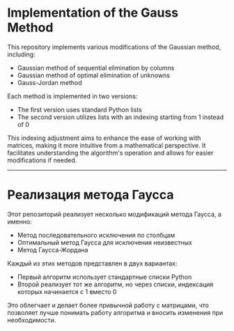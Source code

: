 # Implementation of the Gauss Method

This repository implements various modifications of the Gaussian method, including:
- Gaussian method of sequential elimination by columns
- Gaussian method of optimal elimination of unknowns
- Gauss-Jordan method

Each method is implemented in two versions:
- The first version uses standard Python lists
- The second version utilizes lists with an indexing starting from 1 instead of 0

This indexing adjustment aims to enhance the ease of working with matrices, making it more intuitive from a mathematical perspective. It facilitates understanding the algorithm's operation and allows for easier modifications if needed.

---

# Реализация метода Гаусса

Этот репозиторий реализует несколько модификаций метода Гаусса, а именно:
- Метод последовательного исключения по столбцам
- Оптимальный метод Гаусса для исключения неизвестных
- Метод Гаусса-Жордана

Каждый из этих методов представлен в двух вариантах:
- Первый алгоритм использует стандартные списки Python
- Второй реализует тот же алгоритм, но через списки, индексация которых начинается с 1 вместо 0

Это облегчает и делает более привычной работу с матрицами, что позволяет лучше понимать работу алгоритма и вносить изменения при необходимости.
